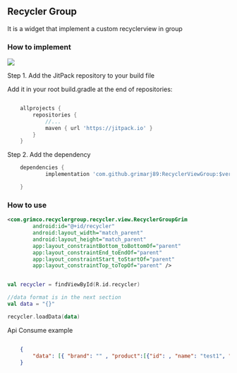 ## Recycler Group

It is a widget that implement a custom recyclerview in group



### How to implement
[![](https://jitpack.io/v/grimarj89/RecyclerViewGroup.svg)](https://jitpack.io/#grimarj89/RecyclerViewGroup)

Step 1. Add the JitPack repository to your build file

Add it in your root build.gradle at the end of repositories:

```groovy

    allprojects {
		repositories {
			//...
			maven { url 'https://jitpack.io' }
		}
	}
```

Step 2. Add the dependency

```groovy
    dependencies {
	        implementation 'com.github.grimarj89:RecyclerViewGroup:$version'

	}

```



### How to use



```xml
<com.grimco.recyclergroup.recycler.view.RecyclerGroupGrim
        android:id="@+id/recycler"
        android:layout_width="match_parent"
        android:layout_height="match_parent"
        app:layout_constraintBottom_toBottomOf="parent"
        app:layout_constraintEnd_toEndOf="parent"
        app:layout_constraintStart_toStartOf="parent"
        app:layout_constraintTop_toTopOf="parent" />

```


```kotlin

val recycler = findViewById(R.id.recycler)

//data format is in the next section
val data = "{}"

recycler.loadData(data)


```


Api Consume example

```json

    {
        "data": [{ "brand": "" , "product":[{"id": , "name": "test1", "presentation":"3L", "img":"https://image.com/300.jpg"},...] }, ...]
    }
```


